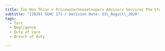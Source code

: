 ```yaml
---
title: Tan Woo Thian v PricewaterhouseCoopers Advisory Services Pte Ltd
subtitle: "[2020] SGHC 171 / Decision Date: 13\_August\_2020"
tags:
  - Tort
  - Negligence
  - Duty of care
  - Breach of duty

---
```

